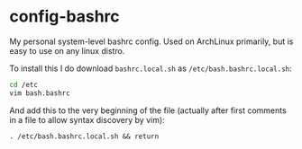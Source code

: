 # config-bashrc
My personal system-level bashrc config. Used on ArchLinux primarily, but is easy to use on any linux distro.

To install this I do download `bashrc.local.sh` as `/etc/bash.bashrc.local.sh`:
```bash
cd /etc
vim bash.bashrc
```
And add this to the very beginning of the file (actually after first comments in a file to allow syntax discovery by vim):
```
. /etc/bash.bashrc.local.sh && return
```
